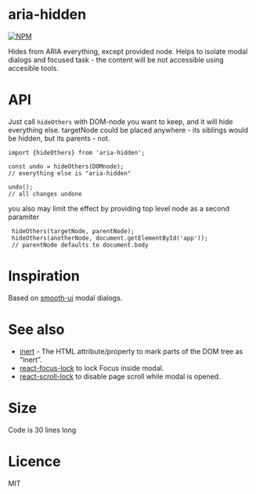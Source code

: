 aria-hidden
===========

[![NPM](https://nodei.co/npm/aria-hidden.png?downloads=true&stars=true)](https://nodei.co/npm/aria-hidden/)

Hides from ARIA everything, except provided node. Helps to isolate modal dialogs and focused task - the content will be not accessible using accesible tools.

API
===

Just call `hideOthers` with DOM-node you want to keep, and it will hide everything else. targetNode could be placed anywhere - its siblings would be hidden, but its parents - not.

    import {hideOthers} from 'aria-hidden';

    const undo = hideOthers(DOMnode);
    // everything else is "aria-hidden"

    undo();
    // all changes undone

you also may limit the effect by providing top level node as a second paramiter

     hideOthers(targetNode, parentNode);
     hideOthers(anotherNode, document.getElementById('app'));
     // parentNode defaults to document.body 

Inspiration
===========

Based on [smooth-ui](https://github.com/smooth-code/smooth-ui) modal dialogs.

See also
========

-   [inert](https://github.com/WICG/inert) - The HTML attribute/property to mark parts of the DOM tree as “inert”.
-   [react-focus-lock](https://github.com/theKashey/react-focus-lock) to lock Focus inside modal.
-   [react-scroll-lock](https://github.com/theKashey/react-scroll-lock) to disable page scroll while modal is opened.

Size
====

Code is 30 lines long

Licence
=======

MIT

